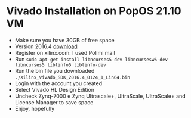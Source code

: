 # Vivado Installation on PopOS 21.10 VM
* Make sure you have 30GB of free space
* Version 2016.4 [download](https://www.xilinx.com/support/download/index.html/content/xilinx/en/downloadNav/vivado-design-tools/archive.html)
* Register on xilinx.com: I used Polimi mail
* Run `sudo apt-get install libncurses5-dev libncursesw5-dev libncurses5 libtinfo5 libtinfo-dev`
* Run the bin file you downloaded `./Xilinx_Vivado_SDK_2016.4_0124_1_Lin64.bin`
* Login with the account you created
* Select Vivado HL Design Edition
* Uncheck Zynq-7000 e Zynq Ultrascale+, UltraScale, UltraScale+ and License Manager to save space
* Enjoy, hopefully
